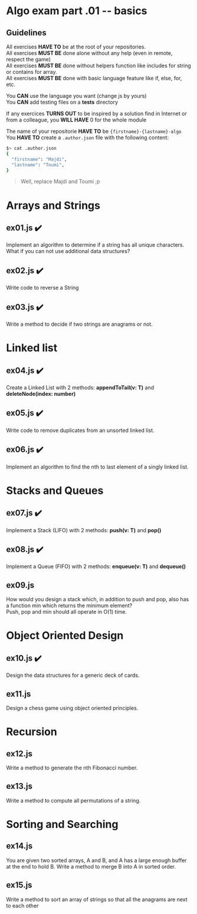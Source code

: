 # Algo exam part .01 -- basics

## Guidelines

All exercises **HAVE TO** be at the root of your repositories.<br />
All exercises **MUST BE** done alone without any help (even in remote, respect the game)<br />
All exercises **MUST BE** done without helpers function like includes for string or contains for array.<br />
All exercises **MUST BE** done with basic language feature like if, else, for, etc.<br />

You **CAN** use the language you want (change js by yours)<br />
You **CAN** add testing files on a **tests** directory

If any exercices **TURNS OUT** to be inspired by a solution find in Internet or from a colleague, you **WILL HAVE** 0 for the whole module

The name of your repositorie **HAVE TO** be `{firstname}-{lastname}-algo`
You **HAVE TO** create a `.author.json` file with the following content:

```sh
$> cat .author.json
{
  "firstname": "Majdi",
  "lastname": "Toumi",
}
```

> Well, replace Majdi and Toumi ;p

# Arrays and Strings

## ex01.js ✔️ 

Implement an algorithm to determine if a string has all unique characters. What if you
can not use additional data structures?

## ex02.js ✔️

Write code to reverse a String

## ex03.js ✔️

Write a method to decide if two strings are anagrams or not.

# Linked list

## ex04.js ✔️

Create a Linked List with 2 methods: **appendToTail(v: T)** and **deleteNode(index: number)**

## ex05.js ✔️

Write code to remove duplicates from an unsorted linked list.

## ex06.js ✔️

Implement an algorithm to find the nth to last element of a singly linked list.

# Stacks and Queues

## ex07.js ✔️

Implement a Stack (LIFO) with 2 methods: **push(v: T)** and **pop()**

## ex08.js ✔️

Implement a Queue (FIFO) with 2 methods: **enqueue(v: T)** and **dequeue()**

## ex09.js

How would you design a stack which, in addition to push and pop, also has a function
min which returns the minimum element?<br />
Push, pop and min should all operate in O(1) time.

# Object Oriented Design

## ex10.js ✔️

Design the data structures for a generic deck of cards.

## ex11.js

Design a chess game using object oriented principles.

# Recursion

## ex12.js

Write a method to generate the nth Fibonacci number.

## ex13.js

Write a method to compute all permutations of a string.

# Sorting and Searching

## ex14.js

You are given two sorted arrays, A and B, and A has a large enough buffer at the end to hold B. Write a method to merge B into A in sorted order.

## ex15.js

Write a method to sort an array of strings so that all the anagrams are next to each other